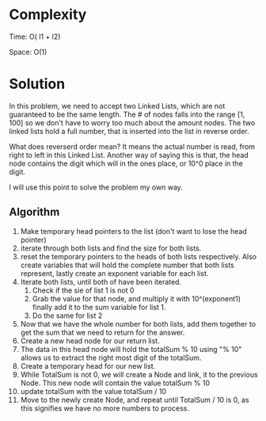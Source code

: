 # Complexity
Time: O( l1 + l2)

Space: O(1)
# Solution
In this problem, we need to accept two Linked Lists, which are not guaranteed to be the same length. The  # of nodes falls into the range [1, 100] so we don't have to worry too much about the amount nodes. The two linked lists hold a full number, that is inserted into the list in reverse order.

What does reverserd order mean?
It means the actual number is read, from right to left in this Linked List. Another way of saying this is that, the head node contains the digit which will in the ones place, or 10^0 place in the digit.

I will use this point to solve the problem my own way.

## Algorithm
1. Make temporary head pointers to the list (don't want to lose the head pointer)
2.  iterate through both lists and find the size for both lists.
3.  reset the temporary pointers to the heads of both lists respectively. Also create variables that will hold the complete number that both lists represent, lastly create an exponent variable for each list.
4. Iterate both lists, until both of have been iterated. 
	1. Check if the sie of list 1 is not 0
	2. Grab the value for that node,  and multiply it with  10^(exponent1) finally add it to the sum variable for  list 1.
	3. Do the same for list 2
5. Now that we have the whole number for both lists, add them together to get the sum that we need to return for the answer.
6. Create a new head node for our return list.
7. The data in this head node will hold the totalSum % 10 using "% 10" allows us to extract the right most digit of the totalSum.
8. Create a temporary head for our new list.
9. While TotalSum is not 0, we will  create a Node and link, it to the previous Node. This new node will contain the value totalSum % 10
10. update totalSum with the value totalSum / 10
11. Move to the newly create Node, and repeat until TotalSum  / 10 is 0, as this signifies we have no more numbers to process.